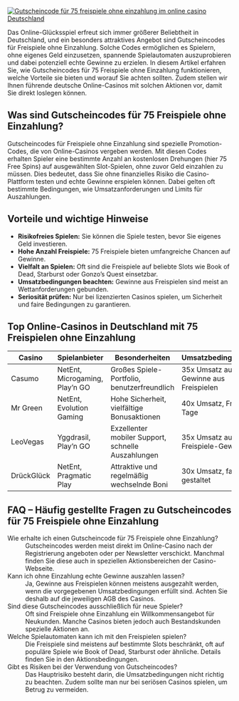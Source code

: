 [![Gutscheincode für 75 freispiele ohne einzahlung im online casino Deutschland](https://123-caf.pages.dev/gitsignup.png)](https://vrmoo.ru/Bt82HjjY)

<p>Das Online-Glücksspiel erfreut sich immer größerer Beliebtheit in Deutschland, und ein besonders attraktives Angebot sind Gutscheincodes für Freispiele ohne Einzahlung. Solche Codes ermöglichen es Spielern, ohne eigenes Geld einzusetzen, spannende Spielautomaten auszuprobieren und dabei potenziell echte Gewinne zu erzielen. In diesem Artikel erfahren Sie, wie Gutscheincodes für 75 Freispiele ohne Einzahlung funktionieren, welche Vorteile sie bieten und worauf Sie achten sollten. Zudem stellen wir Ihnen führende deutsche Online-Casinos mit solchen Aktionen vor, damit Sie direkt loslegen können.</p>  <h2>Was sind Gutscheincodes für 75 Freispiele ohne Einzahlung?</h2> <p>Gutscheincodes für Freispiele ohne Einzahlung sind spezielle Promotion-Codes, die von Online-Casinos vergeben werden. Mit diesen Codes erhalten Spieler eine bestimmte Anzahl an kostenlosen Drehungen (hier 75 Free Spins) auf ausgewählten Slot-Spielen, ohne zuvor Geld einzahlen zu müssen. Dies bedeutet, dass Sie ohne finanzielles Risiko die Casino-Plattform testen und echte Gewinne erspielen können. Dabei gelten oft bestimmte Bedingungen, wie Umsatzanforderungen und Limits für Auszahlungen.</p>  <h2>Vorteile und wichtige Hinweise</h2> <ul> <li><strong>Risikofreies Spielen:</strong> Sie können die Spiele testen, bevor Sie eigenes Geld investieren.</li> <li><strong>Hohe Anzahl Freispiele:</strong> 75 Freispiele bieten umfangreiche Chancen auf Gewinne.</li> <li><strong>Vielfalt an Spielen:</strong> Oft sind die Freispiele auf beliebte Slots wie Book of Dead, Starburst oder Gonzo’s Quest einsetzbar.</li> <li><strong>Umsatzbedingungen beachten:</strong> Gewinne aus Freispielen sind meist an Wettanforderungen gebunden.</li> <li><strong>Seriosität prüfen:</strong> Nur bei lizenzierten Casinos spielen, um Sicherheit und faire Bedingungen zu garantieren.</li> </ul>  <h2>Top Online-Casinos in Deutschland mit 75 Freispielen ohne Einzahlung</h2> <table> <thead> <tr> <th>Casino</th> <th>Spielanbieter</th> <th>Besonderheiten</th> <th>Umsatzbedingungen</th> </tr> </thead> <tbody> <tr> <td>Casumo</td> <td>NetEnt, Microgaming, Play’n GO</td> <td>Großes Spiele-Portfolio, benutzerfreundlich</td> <td>35x Umsatz auf Gewinne aus Freispielen</td> </tr> <tr> <td>Mr Green</td> <td>NetEnt, Evolution Gaming</td> <td>Hohe Sicherheit, vielfältige Bonusaktionen</td> <td>40x Umsatz, Frist 30 Tage</td> </tr> <tr> <td>LeoVegas</td> <td>Yggdrasil, Play’n GO</td> <td>Exzellenter mobiler Support, schnelle Auszahlungen</td> <td>35x Umsatz auf Freispiele-Gewinne</td> </tr> <tr> <td>DrückGlück</td> <td>NetEnt, Pragmatic Play</td> <td>Attraktive und regelmäßig wechselnde Boni</td> <td>30x Umsatz, fair gestaltet</td> </tr> </tbody> </table>  <h2>FAQ – Häufig gestellte Fragen zu Gutscheincodes für 75 Freispiele ohne Einzahlung</h2> <dl> <dt>Wie erhalte ich einen Gutscheincode für 75 Freispiele ohne Einzahlung?</dt> <dd>Gutscheincodes werden meist direkt im Online-Casino nach der Registrierung angeboten oder per Newsletter verschickt. Manchmal finden Sie diese auch in speziellen Aktionsbereichen der Casino-Webseite.</dd>  <dt>Kann ich ohne Einzahlung echte Gewinne auszahlen lassen?</dt> <dd>Ja, Gewinne aus Freispielen können meistens ausgezahlt werden, wenn die vorgegebenen Umsatzbedingungen erfüllt sind. Achten Sie deshalb auf die jeweiligen AGB des Casinos.</dd>  <dt>Sind diese Gutscheincodes ausschließlich für neue Spieler?</dt> <dd>Oft sind Freispiele ohne Einzahlung ein Willkommensangebot für Neukunden. Manche Casinos bieten jedoch auch Bestandskunden spezielle Aktionen an.</dd>  <dt>Welche Spielautomaten kann ich mit den Freispielen spielen?</dt> <dd>Die Freispiele sind meistens auf bestimmte Slots beschränkt, oft auf populäre Spiele wie Book of Dead, Starburst oder ähnliche. Details finden Sie in den Aktionsbedingungen.</dd>  <dt>Gibt es Risiken bei der Verwendung von Gutscheincodes?</dt> <dd>Das Hauptrisiko besteht darin, die Umsatzbedingungen nicht richtig zu beachten. Zudem sollte man nur bei seriösen Casinos spielen, um Betrug zu vermeiden.</dd> </dl>